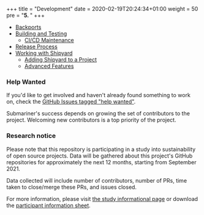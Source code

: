 +++
title = "Development"
date = 2020-02-19T20:24:34+01:00
weight = 50
pre = "<b>5. </b>"
+++

* [Backports](backports)
* [Building and Testing](building-testing)
  * [CI/CD Maintenance](building-testing/ci-maintenance)
* [Release Process](release-process)
* [Working with Shipyard](shipyard)
  * [Adding Shipyard to a Project](shipyard/first-time)
  * [Advanced Features](shipyard/advanced)

### Help Wanted

If you'd like to get involved and haven't already found something to work on, check the [GitHub Issues tagged "help
wanted"](https://github.com/pulls?q=is%3Aopen+user%3Asubmariner-io+label%3A%22help+wanted%22+sort%3Aupdated-desc).

Submariner's success depends on growing the set of contributors to the project. Welcoming new contributors is a top priority of the project.

### Research notice

Please note that this repository is participating in a study into sustainability
 of open source projects. Data will be gathered about this project's GitHub repositories for
 approximately the next 12 months, starting from September 2021.

Data collected will include number of contributors, number of PRs, time taken to
 close/merge these PRs, and issues closed.

For more information, please visit
[the study informational page](https://sustainable-open-science-and-software.github.io/) or download the [participant information sheet](https://sustainable-open-science-and-software.github.io/assets/PIS_sustainable_software.pdf).
